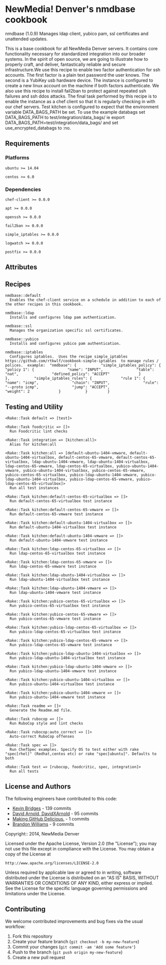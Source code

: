 NewMedia! Denver's nmdbase cookbook
=============================

nmdbase (1.0.9) Manages ldap client, yubico pam, ssl certificates and unattended updates.

This is a base cookbook for all NewMedia Denver servers. It contains core functionality necessary for standardized integration into our broader systems. In the spirit of open source, we are going to illustrate how to properly craft, and deliver, fantastically reliable and secure infrastructure.We use this recipe to enable two factor authentication for ssh accounts. The first factor is a plain text password the user knows. The second is a YubiKey usb hardware device. The instance is configured to create a new linux account on the machine if both factors authenticate. We also use this recipe to install fail2ban to protect against repeated ssh failures and ssh ddos attacks. The final task performed by this recipe is to enable the instance as a chef client so that it is regularly checking in with our chef servers. Test kitchen is configured to expect that the environment variable DATA_BAGS_PATH be set.  To use the example databags set DATA_BAGS_PATH to test/integration/data_bags/ ie export DATA_BAGS_PATH=test/integration/data_bags/ and set use_encrypted_databags to :no.

Requirements
------------

### Platforms

`ubuntu >= 14.04`

`centos >= 6.0`

### Dependencies

`chef-client >= 0.0.0`

`apt >= 0.0.0`

`openssh >= 0.0.0`

`fail2ban >= 0.0.0`

`simple_iptables >= 0.0.0`

`logwatch >= 0.0.0`

`postfix >= 0.0.0`


Attributes
----------


Recipes
-------

    nmdbase::default
      Enables the chef-client service on a schedule in addition to each of the other recipes in this cookbook.

    nmdbase::ldap
      Installs and configures ldap pam authentication.

    nmdbase::ssl
      Manages the organization specific ssl certificates.

    nmdbase::yubico
      Installs and configures yubico pam authentication.

    nmdbase::iptables
      Configures iptables.  Uses the recipe simple_iptables https://github.com/rtkwlf/cookbook-simple-iptables  to manage rules / polices.  example:  "nmdbase": {           "simple_iptables_policy": {             "policy 1": {               "name": "INPUT",               "table": "nat",               "defined_policy": "ACCEPT"             }           },           "simple_iptables_rules": {             "rule 1": {               "name": "icmp",               "chain": "INPUT",               "rule": "--proto icmp",               "jump": "ACCEPT",               "weight": 2             }           }         }

Testing and Utility
-------
    <Rake::Task default => [test]>

    <Rake::Task foodcritic => []>
      Run Foodcritic lint checks

    <Rake::Task integration => [kitchen:all]>
      Alias for kitchen:all

    <Rake::Task kitchen:all => [default-ubuntu-1404-vmware, default-ubuntu-1404-virtualbox, default-centos-65-vmware, default-centos-65-virtualbox, ldap-ubuntu-1404-vmware, ldap-ubuntu-1404-virtualbox, ldap-centos-65-vmware, ldap-centos-65-virtualbox, yubico-ubuntu-1404-vmware, yubico-ubuntu-1404-virtualbox, yubico-centos-65-vmware, yubico-centos-65-virtualbox, yubico-ldap-ubuntu-1404-vmware, yubico-ldap-ubuntu-1404-virtualbox, yubico-ldap-centos-65-vmware, yubico-ldap-centos-65-virtualbox]>
      Run all test instances

    <Rake::Task kitchen:default-centos-65-virtualbox => []>
      Run default-centos-65-virtualbox test instance

    <Rake::Task kitchen:default-centos-65-vmware => []>
      Run default-centos-65-vmware test instance

    <Rake::Task kitchen:default-ubuntu-1404-virtualbox => []>
      Run default-ubuntu-1404-virtualbox test instance

    <Rake::Task kitchen:default-ubuntu-1404-vmware => []>
      Run default-ubuntu-1404-vmware test instance

    <Rake::Task kitchen:ldap-centos-65-virtualbox => []>
      Run ldap-centos-65-virtualbox test instance

    <Rake::Task kitchen:ldap-centos-65-vmware => []>
      Run ldap-centos-65-vmware test instance

    <Rake::Task kitchen:ldap-ubuntu-1404-virtualbox => []>
      Run ldap-ubuntu-1404-virtualbox test instance

    <Rake::Task kitchen:ldap-ubuntu-1404-vmware => []>
      Run ldap-ubuntu-1404-vmware test instance

    <Rake::Task kitchen:yubico-centos-65-virtualbox => []>
      Run yubico-centos-65-virtualbox test instance

    <Rake::Task kitchen:yubico-centos-65-vmware => []>
      Run yubico-centos-65-vmware test instance

    <Rake::Task kitchen:yubico-ldap-centos-65-virtualbox => []>
      Run yubico-ldap-centos-65-virtualbox test instance

    <Rake::Task kitchen:yubico-ldap-centos-65-vmware => []>
      Run yubico-ldap-centos-65-vmware test instance

    <Rake::Task kitchen:yubico-ldap-ubuntu-1404-virtualbox => []>
      Run yubico-ldap-ubuntu-1404-virtualbox test instance

    <Rake::Task kitchen:yubico-ldap-ubuntu-1404-vmware => []>
      Run yubico-ldap-ubuntu-1404-vmware test instance

    <Rake::Task kitchen:yubico-ubuntu-1404-virtualbox => []>
      Run yubico-ubuntu-1404-virtualbox test instance

    <Rake::Task kitchen:yubico-ubuntu-1404-vmware => []>
      Run yubico-ubuntu-1404-vmware test instance

    <Rake::Task readme => []>
      Generate the Readme.md file.

    <Rake::Task rubocop => []>
      Run RuboCop style and lint checks

    <Rake::Task rubocop:auto_correct => []>
      Auto-correct RuboCop offenses

    <Rake::Task spec => []>
      Run ChefSpec examples. Specify OS to test either with rake "spec[rhel]" (Redhat,centos etc) or rake "spec[ubuntu]". Defaults to both

    <Rake::Task test => [rubocop, foodcritic, spec, integration]>
      Run all tests

License and Authors
------------------

The following engineers have contributed to this code:
 * [Kevin Bridges](https://github.com/cyberswat) - 139 commits
 * [David Arnold, DavidXArnold](https://github.com/DavidXArnold) - 95 commits
 * [Making GitHub Delicious.](https://github.com/waffle-iron) - 1 commits
 * [Brandon Williams](https://github.com/bw411) - 9 commits

Copyright:: 2014, NewMedia Denver

Licensed under the Apache License, Version 2.0 (the "License");
you may not use this file except in compliance with the License.
You may obtain a copy of the License at

    http://www.apache.org/licenses/LICENSE-2.0

Unless required by applicable law or agreed to in writing, software
distributed under the License is distributed on an "AS IS" BASIS,
WITHOUT WARRANTIES OR CONDITIONS OF ANY KIND, either express or implied.
See the License for the specific language governing permissions and
limitations under the License.

Contributing
------------

We welcome contributed improvements and bug fixes via the usual workflow:

1. Fork this repository
2. Create your feature branch (`git checkout -b my-new-feature`)
3. Commit your changes (`git commit -am 'Add some feature'`)
4. Push to the branch (`git push origin my-new-feature`)
5. Create a new pull request
